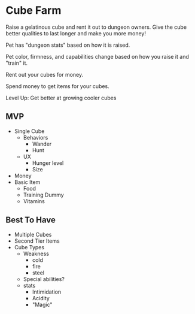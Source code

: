 # Cube Farm

Raise a gelatinous cube and rent it out to dungeon owners. Give the cube better 
qualities to last longer and make you more money!

Pet has "dungeon stats" based on how it is raised.

Pet color, firmness, and capabilities change based on how you raise it and 
"train" it.

Rent out your cubes for money.

Spend money to get items for your cubes.

Level Up: Get better at growing cooler cubes

## MVP

* Single Cube
    * Behaviors
        * Wander
        * Hunt
    * UX
        * Hunger level
        * Size
* Money
* Basic Item
    * Food
    * Training Dummy
    * Vitamins

## Best To Have

* Multiple Cubes
* Second Tier Items
* Cube Types
    * Weakness
        * cold
        * fire
        * steel
    * Special abilities?
    * stats
        * Intimidation
        * Acidity
        * "Magic"